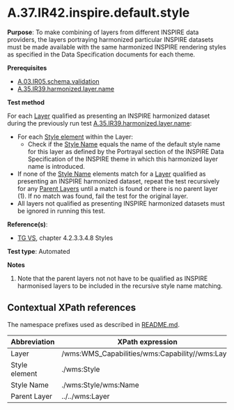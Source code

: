 # A.37.IR42.inspire.default.style

**Purpose**: To make combining of layers from different INSPIRE data providers, the layers portraying
harmonized particular INSPIRE datasets must be made available with the same harmonized INSPIRE rendering styles
as specified in the Data Specification documents for each theme.

**Prerequisites**

* [A.03.IR05.schema.validation](A.03.IR05.schema.validation.md)
* [A.35.IR39.harmonized.layer.name](A.35.IR39.harmonized.layer.name.md)

**Test method**

For each [Layer](#Layer) qualified as presenting an INSPIRE harmonized dataset during the previously run test [A.35.IR39.harmonized.layer.name](A.35.IR39.harmonized.layer.name.md):
* For each [Style element](#style) within the Layer:
  * Check if the [Style Name](#style-name) equals the name of the default style name for this layer as defined by the Portrayal section of the INSPIRE Data Specification of the INSPIRE theme in which this harmonized layer name is introduced.
* If none of the [Style Name](#style-name) elements match for a [Layer](#Layer) qualified as presenting an INSPIRE harmonized dataset, repeat the test recursively for any [Parent Layers](#parent_layer) until a match is found or there is no parent layer (1). If no match was found, fail the test for the original layer.
* All layers not qualified as presenting INSPIRE harmonized datasets must be ignored in running this test.

**Reference(s)**:

* [TG VS](README.md#ref_TG_VS), chapter 4.2.3.3.4.8 Styles

**Test type**: Automated

**Notes**

1. Note that the parent layers not not have to be qualified as INSPIRE harmonised layers to be included in the recursive style name matching.

## Contextual XPath references

The namespace prefixes used as described in [README.md](README.md#namespaces).

Abbreviation                                               |  XPath expression
---------------------------------------------------------- | -------------------------------------------------------------------------
Layer <a name="layer"></a> | /wms:WMS_Capabilities/wms:Capability//wms:Layer
Style element <a name="style"></a> | ./wms:Style
Style Name <a name="style-name"></a> | ./wms:Style/wms:Name
Parent Layer <a name="parent_layer"></a> | ../../wms:Layer
